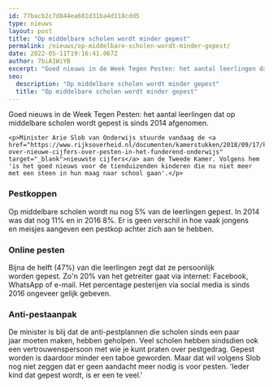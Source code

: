 ```yaml
---
id: 77bacb2c7d844ea681d31ba4d118cdd5
type: nieuws
layout: post
title: "Op middelbare scholen wordt minder gepest"
permalink: /nieuws/op-middelbare-scholen-wordt-minder-gepest/
date: 2022-05-11T19:16:41.067Z
author: 7biA1WiYB
excerpt: "Goed nieuws in de Week Tegen Pesten: het aantal leerlingen dat op middelbare scholen wordt gepest is sinds 2014 afgenomen.   "
seo:
  description: "Op middelbare scholen wordt minder gepest"
  title: "Op middelbare scholen wordt minder gepest"
---
```

Goed nieuws in de Week Tegen Pesten: het aantal leerlingen dat op middelbare scholen wordt gepest is sinds 2014 afgenomen.   

    <p>Minister Arie Slob van Onderwijs stuurde vandaag de <a href="https://www.rijksoverheid.nl/documenten/kamerstukken/2018/09/17/kamerbrief-over-nieuwe-cijfers-over-pesten-in-het-funderend-onderwijs" target="_blank">nieuwste cijfers</a> aan de Tweede Kamer. Volgens hem 'is het goed nieuws voor de tienduizenden kinderen die nu niet meer met een steen in hun maag naar school gaan'.</p>
<h3>Pestkoppen</h3>
<p>Op middelbare scholen wordt nu nog 5% van de leerlingen gepest. In 2014 was dat nog 11% en in 2016 8%. Er is geen verschil in hoe vaak jongens en meisjes aangeven een pestkop achter zich aan te hebben. </p>
<h3>Online pesten</h3>
<p>Bijna de helft (47%) van die leerlingen zegt dat ze persoonlijk worden gepest. Zo'n 20% van het getreiter gaat via internet: Facebook, WhatsApp of e-mail. Het percentage pesterijen via social media is sinds 2016 ongeveer gelijk gebeven. </p>
<h3>Anti-pestaanpak</h3>
<p>De minister is blij dat de anti-pestplannen die scholen sinds een paar jaar moeten maken, hebben geholpen. Veel scholen hebben sindsdien ook een vertrouwenspersoon met wie je kunt praten over pestgedrag. Gepest worden is daardoor minder een taboe geworden. Maar dat wil volgens Slob nog niet zeggen dat er geen aandacht meer nodig is voor pesten. 'Ieder kind dat gepest wordt, is er een te veel.'</p>  
